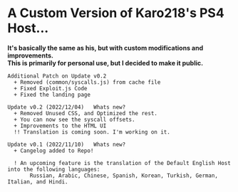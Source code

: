 # A Custom Version of Karo218's PS4 Host...

**It's basically the same as his, but with custom modifications and improvements.** <br>
**This is primarily for personal use, but I decided to make it public.**
  
  
    Additional Patch on Update v0.2
      + Removed (common/syscalls.js) from cache file
      + Fixed Exploit.js Code
      + Fixed the landing page
      
    Update v0.2 (2022/12/04)   Whats new?
      + Removed Unused CSS, and Optimized the rest.
      + You can now see the syscall offsets. 
      + Improvements to the HTML UI
      !! Translation is coming soon. I'm working on it.
      
    Update v0.1 (2022/11/10)   Whats new?
      + Cangelog added to Repo!
      
      ! An upcoming feature is the translation of the Default English Host into the following languages: 
           Russian, Arabic, Chinese, Spanish, Korean, Turkish, German, Italian, and Hindi.       
